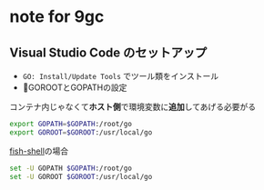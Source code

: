 # note for 9gc

## Visual Studio Code のセットアップ
- `GO: Install/Update Tools` でツール類をインストール
- GOROOTとGOPATHの設定

コンテナ内じゃなくて**ホスト側**で環境変数に**追加**してあげる必要がる
```bash
export GOPATH=$GOPATH:/root/go
export GOROOT=$GOROOT:/usr/local/go
```

[fish-shell](https://fishshell.com)の場合
```bash
set -U GOPATH $GOPATH:/root/go
set -U GOROOT $GOROOT:/usr/local/go
```